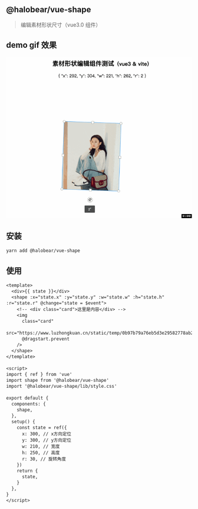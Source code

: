 ## @halobear/vue-shape

> 编辑素材形状尺寸（vue3.0 组件）

## demo gif 效果

![demo gif 效果](./preview.gif)

## 安装

```bash
yarn add @halobear/vue-shape
```

## 使用

```vue
<template>
  <div>{{ state }}</div>
  <shape :x="state.x" :y="state.y" :w="state.w" :h="state.h" :r="state.r" @change="state = $event">
    <!-- <div class="card">这里是内容</div> -->
    <img
      class="card"
      src="https://www.luzhongkuan.cn/static/temp/0b97b79a76eb5d3e29582778ab2ea0bc.jpeg"
      @dragstart.prevent
    />
  </shape>
</template>

<script>
import { ref } from 'vue'
import shape from '@halobear/vue-shape'
import '@halobear/vue-shape/lib/style.css'

export default {
  components: {
    shape,
  },
  setup() {
    const state = ref({
      x: 300, // x方向定位
      y: 300, // y方向定位
      w: 210, // 宽度
      h: 250, // 高度
      r: 30, // 旋转角度
    })
    return {
      state,
    }
  },
}
</script>
```

